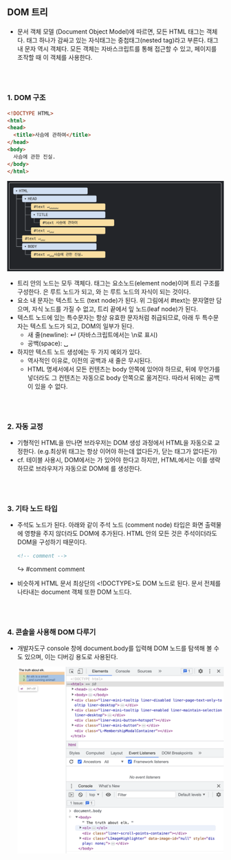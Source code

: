 ## **DOM 트리** <p>
- 문서 객체 모델 (Document Object Model)에 따르면, 모든 HTML 태그는 객체다. 태그 하나가 감싸고 있는 자식태그는 중첩태그(nested tag)라고 부른다. 태그 내 문자 역시 객체다. 모든 객체는 자바스크립트를 통해 접근할 수 있고, 페이지를 조작할 때 이 객체를 사용한다. 

<br/><br/>

### **1. DOM 구조** <p>
  ```html
  <!DOCTYPE HTML>
  <html>
  <head>
    <title>사슴에 관하여</title>
  </head>
  <body>
    사슴에 관한 진실.
  </body>
  </html>
  ```
![dom_node.png](../Images/dom_node.png)

- 트리 안의 노드는 모두 객체다. 태그는 요소노드(element node)이며 트리 구조를 구성한다. <html>은 루트 노드가 되고, <head>와 <body>는 루트 노드의 자식이 되는 것이다.
- 요소 내 문자는 텍스트 노드 (text node)가 된다. 위 그림에서 #text는 문자열만 담으며, 자식 노드를 가질 수 없고, 트리 끝에서 잎 노드(leaf node)가 된다. 
- 텍스트 노드에 있는 특수문자는 항상 유효한 문자처럼 취급되므로, 아래 두 특수문자는 텍스트 노드가 되고, DOM의 일부가 된다. 
  - 새 줄(newline): ↵ (자바스크립트에서는 \n로 표시)
  - 공백(space): ␣
- 하지만 텍스트 노드 생성에는 두 가지 예외가 있다.
  - 역사적인 이유로, <head> 이전의 공백과 새 줄은 무시된다.
  - HTML 명세서에서 모든 컨텐츠는 body 안쪽에 있어야 하므로, </body> 뒤에 무언가를 넣더라도 그 컨텐츠는 자동으로 body 안쪽으로 옮겨진다. 따라서 </body> 뒤에는 공백이 있을 수 없다. 

<br/><br/>

### **2. 자동 교정** <p>
- 기형적인 HTML을 만나면 브라우저는 DOM 생성 과정에서 HTML을 자동으로 교정한다. (e.g.최상위 태그는 항상 <html>이어야 하는데 없다든가, 닫는 태그가 없다든가)
- cf. 테이블 사용시, DOM에서는 <tbody>가 있어야 한다고 하지만, HTML에서는 이를 생략하므로 브라우저가 자동으로 DOM에 <tbody>를 생성한다. 

<br/><br/>

### **3. 기타 노드 타입** <p>
- 주석도 노드가 된다. 아래와 같이 주석 노드 (comment node) 타입은 화면 출력물에 영향을 주지 않더라도 DOM에 추가된다. HTML 안의 모든 것은 주석이더라도 DOM을 구성하기 때문이다.

  ```html
  <!-- comment -->
  ```
  ↪️ #comment comment

- 비슷하게 HTML 문서 최상단의 <!DOCTYPE>도 DOM 노드로 된다. 문서 전체를 나타내는 document 객체 또한 DOM 노드다. 

<br/><br/>

### **4. 콘솔을 사용해 DOM 다루기** <p>
- 개발자도구 console 창에 document.body를 입력해 DOM 노드를 탐색해 볼 수도 있으며, 이는 디버깅 용도로 사용된다. 

  ![dom_console.png](../Images/dom_console.png)

<br/><br/>


